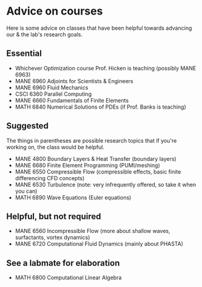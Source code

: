 # Advice on courses
Here is some advice on classes that have been helpful towards advancing our & the lab's research goals. 

## Essential

 * Whichever Optimization course Prof. Hicken is teaching (possibly MANE 6963)
 * MANE 6960 Adjoints for Scientists & Engineers
 * MANE 6960 Fluid Mechanics
 * CSCI 6360 Parallel Computing
 * MANE 6660 Fundamentals of Finite Elements
 * MATH 6840 Numerical Solutions of PDEs (if Prof. Banks is teaching)

## Suggested

The things in parentheses are possible research topics that if you're working on, the class would be helpful.

 * MANE 4800 Boundary Layers & Heat Transfer  (boundary layers)
 * MANE 6680 Finite Element Programming (PUMI/meshing)
 * MANE 6550 Compressible Flow (compressible effects, basic finite differencing CFD concepts)
 * MANE 6530 Turbulence (note: very infrequently offered, so take it when you can)
 * MATH 6890 Wave Equations (Euler equations)
 
## Helpful, but not required

 * MANE 6560 Incompressible Flow (more about shallow waves, surfactants, vortex dynamics)
 * MANE 6720 Computational Fluid Dynamics (mainly about PHASTA)

## See a labmate for elaboration

 * MATH 6800 Computational Linear Algebra

